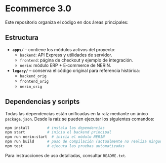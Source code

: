 # Ecommerce 3.0

Este repositorio organiza el código en dos áreas principales:

## Estructura

- **`apps/`** – contiene los módulos activos del proyecto:
  - `backend`: API Express y utilidades de servidor.
  - `frontend`: página de checkout y ejemplo de integración.
  - `nerin`: módulo ERP + E‑commerce de NERIN.
- **`legacy/`** – conserva el código original para referencia histórica:
  - `backend_orig`
  - `frontend_orig`
  - `nerin_orig`

## Dependencias y scripts

Todas las dependencias están unificadas en la raíz mediante un único `package.json`.
Desde la raíz se pueden ejecutar los siguientes comandos:

```bash
npm install        # instala las dependencias
npm start          # inicia el backend principal
npm run nerin:start  # inicia el módulo NERIN
npm run build      # paso de compilación (actualmente no realiza ninguna acción)
npm test           # ejecuta las pruebas automatizadas
```

Para instrucciones de uso detalladas, consultar `README.txt`.



